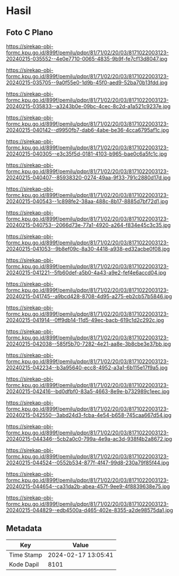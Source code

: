 # Hasil

## Foto C Plano

https://sirekap-obj-formc.kpu.go.id/899f/pemilu/pdpr/81/71/02/20/03/8171022003123-20240215-035552--4e0e7710-0065-4835-9b9f-fe7cf13d8047.jpg

https://sirekap-obj-formc.kpu.go.id/899f/pemilu/pdpr/81/71/02/20/03/8171022003123-20240215-035705--9a0f55e0-1d9b-45f0-aed9-52ba70b13fdd.jpg

https://sirekap-obj-formc.kpu.go.id/899f/pemilu/pdpr/81/71/02/20/03/8171022003123-20240215-035833--a3243b0e-09bc-4cec-8c2d-a1a521c9237e.jpg

https://sirekap-obj-formc.kpu.go.id/899f/pemilu/pdpr/81/71/02/20/03/8171022003123-20240215-040142--d9950fb7-dab6-4abe-be36-4cca6795af1c.jpg

https://sirekap-obj-formc.kpu.go.id/899f/pemilu/pdpr/81/71/02/20/03/8171022003123-20240215-040305--e3c35f5d-0181-4103-b965-bae0c6a5fc1c.jpg

https://sirekap-obj-formc.kpu.go.id/899f/pemilu/pdpr/81/71/02/20/03/8171022003123-20240215-040407--85938320-0274-49aa-9f33-791c2880d17d.jpg

https://sirekap-obj-formc.kpu.go.id/899f/pemilu/pdpr/81/71/02/20/03/8171022003123-20240215-040543--1c898fe2-38aa-488c-8b17-8885d7bf72d1.jpg

https://sirekap-obj-formc.kpu.go.id/899f/pemilu/pdpr/81/71/02/20/03/8171022003123-20240215-040753--2066d73e-77a1-4920-a264-f834e45c3c35.jpg

https://sirekap-obj-formc.kpu.go.id/899f/pemilu/pdpr/81/71/02/20/03/8171022003123-20240215-041053--9b8ef09c-8a30-4418-a938-ed32acbe0f08.jpg

https://sirekap-obj-formc.kpu.go.id/899f/pemilu/pdpr/81/71/02/20/03/8171022003123-20240215-041221--5fb60def-a5b0-4a43-a9e2-fef4e6accd04.jpg

https://sirekap-obj-formc.kpu.go.id/899f/pemilu/pdpr/81/71/02/20/03/8171022003123-20240215-041745--a9bcd428-8708-4d95-a275-eb2cb57b5846.jpg

https://sirekap-obj-formc.kpu.go.id/899f/pemilu/pdpr/81/71/02/20/03/8171022003123-20240215-041914--0ff9db14-11d5-49ec-bacb-619c1d2c292c.jpg

https://sirekap-obj-formc.kpu.go.id/899f/pemilu/pdpr/81/71/02/20/03/8171022003123-20240215-042038--585f5b70-7282-4e21-aa8e-3b8cbe3e37bb.jpg

https://sirekap-obj-formc.kpu.go.id/899f/pemilu/pdpr/81/71/02/20/03/8171022003123-20240215-042234--b3a95640-ecc8-4952-a3a1-6b115e17f9a5.jpg

https://sirekap-obj-formc.kpu.go.id/899f/pemilu/pdpr/81/71/02/20/03/8171022003123-20240215-042416--bd0dfbf0-83a5-4663-8e9e-b732989c1eec.jpg

https://sirekap-obj-formc.kpu.go.id/899f/pemilu/pdpr/81/71/02/20/03/8171022003123-20240215-042550--3abd24d3-fcba-4e54-b658-745caa667d54.jpg

https://sirekap-obj-formc.kpu.go.id/899f/pemilu/pdpr/81/71/02/20/03/8171022003123-20240215-044346--5cb2a0c0-799a-4e9a-ac3d-938f4b2a8672.jpg

https://sirekap-obj-formc.kpu.go.id/899f/pemilu/pdpr/81/71/02/20/03/8171022003123-20240215-044524--0552b534-877f-4f47-99d8-230a79f85f44.jpg

https://sirekap-obj-formc.kpu.go.id/899f/pemilu/pdpr/81/71/02/20/03/8171022003123-20240215-044654--ca31da2b-abea-457f-9ee9-4f8839638e75.jpg

https://sirekap-obj-formc.kpu.go.id/899f/pemilu/pdpr/81/71/02/20/03/8171022003123-20240215-044829--edb4500a-d465-402e-8355-a2de98575da1.jpg


## Metadata

| Key        | Value               |
| ---------- | ------------------- |
| Time Stamp | 2024-02-17 13:05:41 |
| Kode Dapil | 8101                |



